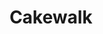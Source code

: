 ---
title: Cakewalk
draft: false
work-type: superyacht
list_order: 1
hero_image: /uploads/casestudy-cakewalk-2.jpg
portfolio_image: /uploads/portfolio-cakewalk.jpg
details:
  - heading: AUSSENENTWURF
    copy_markdown: >-
      Tim Heywood Design
  - heading: SCHIFFBAUINGENIEUR
    copy_markdown: >-
      Azure Naval Architecture
  - heading: INNENARCHITEKT
    copy_markdown: >-
      Dalton Designs Inc.
  - heading: LÄNGE
    copy_markdown: >-
      86M
  - heading: BESONDERHEITEN
    copy_markdown: >-
      - Detailkatalog für das gesamte Projekt

      - Vorgaben bezüglich Furnier, Holz und Veredelung

      - Kontrollmodelle

      - Komplette technische Planung/Ausführung

      - Fertigung

      - Lieferung und Montage

      - Polster-, Leder-, Metall-, Glas-, Spiegel- und Beleuchtungselemente sowie Sonnenblenden

  - heading: HOLZARTEN
    copy_markdown: >-
      Amerikanische Traubenkirsche, ostindischer Palisander, amerikanische Weißeiche
image_blocks:
  - image_block:
      image: /uploads/cakewalk-1.jpg
      image_alt-text:
    image_pair:
      left_image: /uploads/cakewalk-2.jpg
      left_image_alt-text:
      right_image: /uploads/cakewalk-3.jpg
      right_image_alt-text:
_comments:
  hero_image: file should be ~2000px wide
  portfolio_image: file should be ~1200px wide
  image: file should be ~1800px wide
  left_image: file should be ~800px wide
  right_image: file should be ~800px wide
  lang: "'en' for english, 'de' for german (lowercase)"
lang: de
---